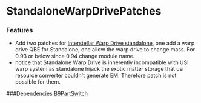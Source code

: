 # StandaloneWarpDrivePatches

### Features
- Add two patches for [Interstellar Warp Drive standalone](https://github.com/linuxgurugamer/KSP-WarpDrive/releases "haha why you mouse over there"), one add a warp drive QBE for Standalone, one allow the warp drive to change mass. For 0.93 or below since 0.94 change module name.
- notice that Standalone Warp Drive is inherently incompatible with USI warp system as standalone hijack the exotic matter storage that usi resource converter
couldn't generate EM. Therefore patch is not possible for them.

###Dependencies
[B9PartSwitch](https://github.com/blowfishpro/B9PartSwitch/releases/)
